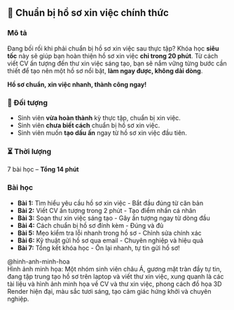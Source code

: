## 📌 Chuẩn bị hồ sơ xin việc chính thức  

### Mô tả  
Đang bối rối khi phải chuẩn bị hồ sơ xin việc sau thực tập? Khóa học **siêu tốc** này sẽ giúp bạn hoàn thiện hồ sơ xin việc **chỉ trong 20 phút**. Từ cách viết CV ấn tượng đến thư xin việc sáng tạo, bạn sẽ nắm vững từng bước cần thiết để tạo nên một hồ sơ nổi bật, **làm ngay được, không dài dòng**.  

**Hồ sơ chuẩn, xin việc nhanh, thành công ngay!**  

### 🎯 Đối tượng  
- Sinh viên **vừa hoàn thành** kỳ thực tập, chuẩn bị xin việc.  
- Sinh viên **chưa biết cách** chuẩn bị hồ sơ xin việc.  
- Sinh viên muốn **tạo dấu ấn** ngay từ hồ sơ xin việc đầu tiên.  

### ⏳ Thời lượng  
7 bài học – **Tổng 14 phút**  

### Bài học  
- **Bài 1:** Tìm hiểu yêu cầu hồ sơ xin việc - Bắt đầu đúng từ căn bản  
- **Bài 2:** Viết CV ấn tượng trong 2 phút - Tạo điểm nhấn cá nhân  
- **Bài 3:** Soạn thư xin việc sáng tạo - Gây ấn tượng ngay từ dòng đầu  
- **Bài 4:** Cách chuẩn bị hồ sơ đính kèm - Đúng và đủ  
- **Bài 5:** Mẹo kiểm tra lỗi nhanh trong hồ sơ - Chỉnh sửa chính xác  
- **Bài 6:** Kỹ thuật gửi hồ sơ qua email - Chuyên nghiệp và hiệu quả  
- **Bài 7:** Tổng kết khóa học - Ôn lại nhanh, tự tin gửi hồ sơ!  

@hinh-anh-minh-hoa  
Hình ảnh minh họa: Một nhóm sinh viên châu Á, gương mặt tràn đầy tự tin, đang tập trung tạo hồ sơ trên laptop và viết thư xin việc, xung quanh là các tài liệu và hình ảnh minh họa về CV và thư xin việc, phong cách đồ họa 3D Render hiện đại, màu sắc tươi sáng, tạo cảm giác hứng khởi và chuyên nghiệp.